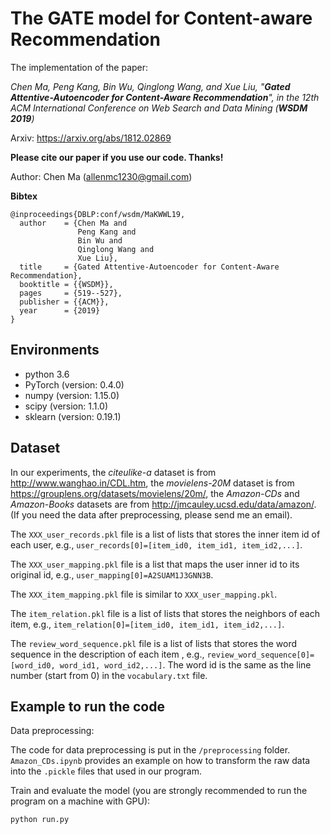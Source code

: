 # The GATE model for Content-aware Recommendation
The implementation of the paper:

*Chen Ma, Peng Kang, Bin Wu, Qinglong Wang, and Xue Liu, "**Gated Attentive-Autoencoder for Content-Aware
Recommendation**", in the 12th ACM International Conference on Web Search and Data Mining (**WSDM 2019**)* 

Arxiv: https://arxiv.org/abs/1812.02869

**Please cite our paper if you use our code. Thanks!**

Author: Chen Ma (allenmc1230@gmail.com)

**Bibtex**
```
@inproceedings{DBLP:conf/wsdm/MaKWWL19,
  author    = {Chen Ma and
               Peng Kang and
               Bin Wu and
               Qinglong Wang and
               Xue Liu},
  title     = {Gated Attentive-Autoencoder for Content-Aware Recommendation},
  booktitle = {{WSDM}},
  pages     = {519--527},
  publisher = {{ACM}},
  year      = {2019}
}
```

## Environments

- python 3.6
- PyTorch (version: 0.4.0)
- numpy (version: 1.15.0)
- scipy (version: 1.1.0)
- sklearn (version: 0.19.1)


## Dataset

In our experiments, the *citeulike-a* dataset is from http://www.wanghao.in/CDL.htm, the *movielens-20M* dataset is from https://grouplens.org/datasets/movielens/20m/, the *Amazon-CDs* and *Amazon-Books* datasets are from http://jmcauley.ucsd.edu/data/amazon/. (If you need the data after preprocessing, please send me an email).

The ```XXX_user_records.pkl``` file is a list of lists that stores the inner item id of each user, e.g., ```user_records[0]=[item_id0, item_id1, item_id2,...]```.

The ```XXX_user_mapping.pkl``` file is a list that maps the user inner id to its original id, e.g., ```user_mapping[0]=A2SUAM1J3GNN3B```.

The ```XXX_item_mapping.pkl``` file is similar to ```XXX_user_mapping.pkl```.

The ```item_relation.pkl``` file is a list of lists that stores the neighbors of each item, e.g., ```item_relation[0]=[item_id0, item_id1, item_id2,...]```.

The ```review_word_sequence.pkl``` file is a list of lists that stores the word sequence in the description of each item , e.g., ```review_word_sequence[0]=[word_id0, word_id1, word_id2,...]```. The word id is the same as the line number (start from 0) in the ```vocabulary.txt``` file.

## Example to run the code

Data preprocessing:

The code for data preprocessing is put in the ```/preprocessing``` folder. ```Amazon_CDs.ipynb``` provides an example on how to transform the raw data into the ```.pickle``` files that used in our program.

Train and evaluate the model (you are strongly recommended to run the program on a machine with GPU):

```
python run.py
```
